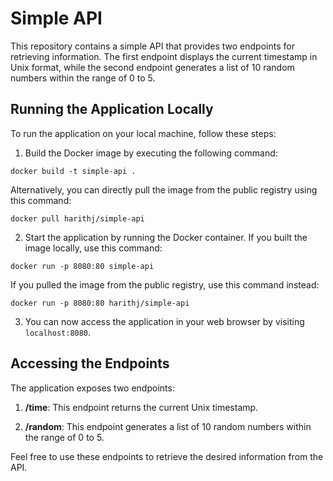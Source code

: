 # Simple API

This repository contains a simple API that provides two endpoints for retrieving information. The first endpoint displays the current timestamp in Unix format, while the second endpoint generates a list of 10 random numbers within the range of 0 to 5.

## Running the Application Locally

To run the application on your local machine, follow these steps:

1. Build the Docker image by executing the following command:

```
docker build -t simple-api .
```

Alternatively, you can directly pull the image from the public registry using this command:

```
docker pull harithj/simple-api
```

2. Start the application by running the Docker container. If you built the image locally, use this command:

```
docker run -p 8080:80 simple-api
```

If you pulled the image from the public registry, use this command instead:

```
docker run -p 8080:80 harithj/simple-api
```

3. You can now access the application in your web browser by visiting `localhost:8080`.

## Accessing the Endpoints

The application exposes two endpoints:

1. **/time**: This endpoint returns the current Unix timestamp.

2. **/random**: This endpoint generates a list of 10 random numbers within the range of 0 to 5.

Feel free to use these endpoints to retrieve the desired information from the API.
